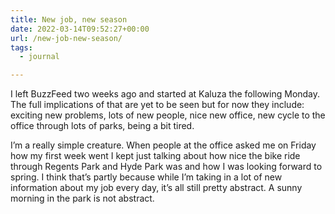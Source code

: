 ```yaml
---
title: New job, new season
date: 2022-03-14T09:52:27+00:00
url: /new-job-new-season/
tags:
  - journal

---
```

I left BuzzFeed two weeks ago and started at Kaluza the following Monday. The full implications of that are yet to be seen but for now they include: exciting new problems, lots of new people, nice new office, new cycle to the office through lots of parks, being a bit tired.

I&#8217;m a really simple creature. When people at the office asked me on Friday how my first week went I kept just talking about how nice the bike ride through Regents Park and Hyde Park was and how I was looking forward to spring. I think that&#8217;s partly because while I&#8217;m taking in a lot of new information about my job every day, it&#8217;s all still pretty abstract. A sunny morning in the park is not abstract.